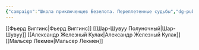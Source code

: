 ```yaml
---
{"campaign":"Школа приключенцев Безелота. Переплетенные судьбы","dg-publish":true,"permalink":"/boevoj-poryadok/","dgPassFrontmatter":true}
---
```


[[Фьерд Виггинс\|Фьерд Виггинс]]
[[Шар-Шувуу Полуночный\|Шар-Шувуу]]
[[Александр Железный Кулак\|Александр Железный Кулак]]
[[Мальсер Лекмен\|Мальсер Лекмен]]

